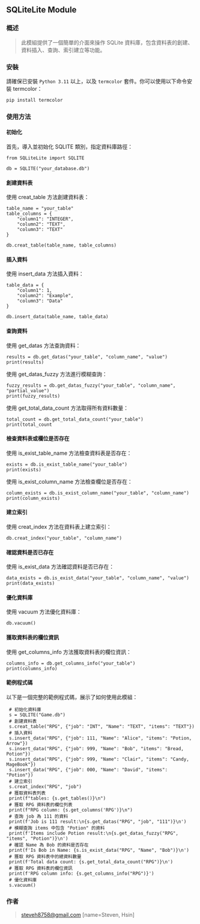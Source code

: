 ## SQLiteLite Module

### 概述

> 此模組提供了一個簡單的介面來操作 SQLite 資料庫，包含資料表的創建、資料插入、查詢、索引建立等功能。

### 安裝

請確保已安裝 `Python 3.11` 以上，以及 `termcolor` 套件。你可以使用以下命令安裝 termcolor：

```ps
pip install termcolor
```

### 使用方法

#### 初始化

首先，導入並初始化 SQLITE 類別，指定資料庫路徑：

```python=
from SQLiteLite import SQLITE

db = SQLITE("your_database.db")
```

#### 創建資料表

使用 creat_table 方法創建資料表：

```python=
table_name = "your_table"
table_columns = {
    "column1": "INTEGER",
    "column2": "TEXT",
    "column3": "TEXT"
}

db.creat_table(table_name, table_columns)
```

#### 插入資料

使用 insert_data 方法插入資料：

```python=
table_data = {
    "column1": 1,
    "column2": "Example",
    "column3": "Data"
}

db.insert_data(table_name, table_data)
```

#### 查詢資料

使用 get_datas 方法查詢資料：

```python=
results = db.get_datas("your_table", "column_name", "value")
print(results)
```

使用 get_datas_fuzzy 方法進行模糊查詢：

```python=
fuzzy_results = db.get_datas_fuzzy("your_table", "column_name", "partial_value")
print(fuzzy_results)
```

使用 get_total_data_count 方法取得所有資料數量：

```python=
total_count = db.get_total_data_count("your_table")
print(total_count
```

#### 檢查資料表或欄位是否存在

使用 is_exist_table_name 方法檢查資料表是否存在：

```python=
exists = db.is_exist_table_name("your_table")
print(exists)
```

使用 is_exist_column_name 方法檢查欄位是否存在：

```python=
column_exists = db.is_exist_column_name("your_table", "column_name")
print(column_exists)
```

#### 建立索引

使用 creat_index 方法在資料表上建立索引：

```python=
db.creat_index("your_table", "column_name")
```

#### 確認資料是否已存在

使用 is_exist_data 方法確認資料是否已存在：

```python=
data_exists = db.is_exist_data("your_table", "column_name", "value")
print(data_exists)
```

#### 優化資料庫

使用 vacuum 方法優化資料庫：

```python=
db.vacuum()
```

#### 獲取資料表的欄位資訊

使用 get_columns_info 方法獲取資料表的欄位資訊：

```python=
columns_info = db.get_columns_info("your_table")
print(columns_info)
```

#### 範例程式碼

以下是一個完整的範例程式碼，展示了如何使用此模組：

```python=
 # 初始化資料庫
 s = SQLITE("Game.db")
 # 創建資料表
 s.creat_table("RPG", {"job": "INT", "Name": "TEXT", "items": "TEXT"})
 # 插入資料
 s.insert_data("RPG", {"job": 111, "Name": "Alice", "items": "Potion, Arrow"})
 s.insert_data("RPG", {"job": 999, "Name": "Bob", "items": "Bread, Potion"})
 s.insert_data("RPG", {"job": 999, "Name": "Clair", "items": "Candy, MageBook"})
 s.insert_data("RPG", {"job": 000, "Name": "David", "items": "Potion"})
 # 建立索引
 s.creat_index("RPG", "job")
 # 獲取資料表列表
 print(f"tables: {s.get_tables()}\n")
 # 獲取 RPG 資料表的欄位列表
 print(f"RPG column: {s.get_columns('RPG')}\n")
 # 查詢 job 為 111 的資料
 print(f'Job is 111 result:\n{s.get_datas("RPG", "job", "111")}\n')
 # 模糊查詢 items 中包含 "Potion" 的資料
 print(f'Items include Potion result:\n{s.get_datas_fuzzy("RPG", "items", "Potion")}\n')
 # 確認 Name 為 Bob 的資料是否存在
 print(f'Is Bob in Name: {s.is_exist_data("RPG", "Name", "Bob")}\n')
 # 獲取 RPG 資料表中的總資料數量
 print(f'Total data count: {s.get_total_data_count("RPG")}\n')
 # 獲取 RPG 資料表的欄位資訊
 print(f'RPG column info: {s.get_columns_info("RPG")}')
 # 優化資料庫
 s.vacuum()
```

### 作者

> steveh8758@gmail.com
> [name=Steven, Hsin]
